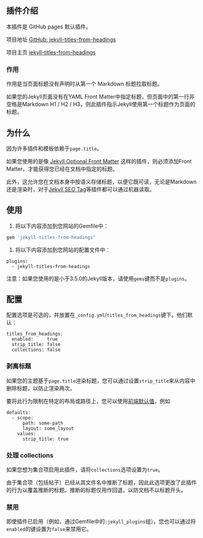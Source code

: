 ## 插件介绍

本插件是 GitHub pages 默认插件。

项目地址 [GitHub: jekyll-titles-from-headings](https://github.com/benbalter/jekyll-titles-from-headings)

项目主页 [jekyll-titles-from-headings](https://rubygems.org/gems/jekyll-titles-from-headings/versions/0.5.3)

### 作用

作用是当页面标题没有声明时从第一个 Markdown 标题拉取标题。

如果您的Jekyll页面没有在YAML Front Matter中指定标题，但页面中的第一行非空格是Markdown H1 / H2 / H3，则此插件指示Jekyll使用第一个标题作为页面的标题。

## 为什么

因为许多插件和模板依赖于`page.title`。

如果您使用的是像 [Jekyll Optional Front Matter](https://github.com/benbalter/jekyll-optional-front-matter) 这样的插件，则必须添加Front Matter，才能获得您已经在文档中指定的标题。

此外，这允许您在文档本身中按语义存储标题，以便它既可读，无论是Markdown还是渲染时，对于[Jekyll SEO Tag](https://github.com/benbalter/jekyll-seo-tag)等插件都可以通过机器读取。

## 使用

1. 将以下内容添加到您网站的Gemfile中：

```ruby
gem 'jekyll-titles-from-headings'
```

1. 将以下内容添加到您网站的配置文件中：

```
plugins:
  - jekyll-titles-from-headings
```

注意：如果您使用的是小于3.5.0的Jekyll版本，请使用`gems`键而不是`plugins`。

## 配置

配置选项是可选的，并放置在`_config.yml`/`titles_from_headings`键下。他们默认：

```
titles_from_headings:
  enabled:     true
  strip_title: false
  collections: false
```

### 剥离标题

如果您的主题基于`page.title`渲染标题，您可以通过设置`strip_title`来从内容中删除标题，以防止渲染两次。

要将此行为限制在特定的布局或路径上，您可以使用[前端默认值](https://jekyllrb.com/docs/configuration/#front-matter-defaults)，例如

```
defaults:
  - scope:
      path: some-path
      layout: some_layout
    values:
      strip_title: true
```

### 处理 collections

如果您想为集合项启用此插件，请将`collections`选项设置为`true`。

由于集合项（包括帖子）已经从其文件名中推断了标题，因此此选项更改了此插件的行为以覆盖推断的标题。推断的标题仅用作回退，以防文档不以标题开头。

### 禁用

即使插件已启用（例如，通过Gemfile中的`:jekyll_plugins`组），您也可以通过将`enabled`的键设置为`false`来禁用它。